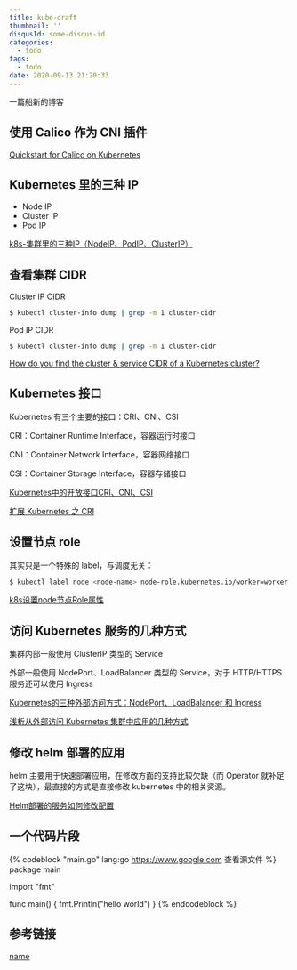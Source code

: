```yaml
---
title: kube-draft
thumbnail: ''
disqusId: some-disqus-id
categories:
  - todo
tags:
  - todo
date: 2020-09-13 21:20:33
---
```


一篇船新的博客

<!-- more -->

## 使用 Calico 作为 CNI 插件

[Quickstart for Calico on Kubernetes](https://docs.projectcalico.org/getting-started/kubernetes/quickstart)

## Kubernetes 里的三种 IP

- Node IP
- Cluster IP
- Pod IP

[k8s-集群里的三种IP（NodeIP、PodIP、ClusterIP）](https://blog.csdn.net/qq_21187515/article/details/101363521)

##  查看集群 CIDR

Cluster IP CIDR

```bash
$ kubectl cluster-info dump | grep -m 1 cluster-cidr 
```

Pod IP CIDR

```bash
$ kubectl cluster-info dump | grep -m 1 cluster-cidr
```

[How do you find the cluster & service CIDR of a Kubernetes cluster?
](https://stackoverflow.com/questions/44190607/how-do-you-find-the-cluster-service-cidr-of-a-kubernetes-cluster)

## Kubernetes 接口

Kubernetes 有三个主要的接口：CRI、CNI、CSI

CRI：Container Runtime Interface，容器运行时接口

CNI：Container Network Interface，容器网络接口

CSI：Container Storage Interface，容器存储接口

[Kubernetes中的开放接口CRI、CNI、CSI](https://zhuanlan.zhihu.com/p/33390023)

[扩展 Kubernetes 之 CRI](https://zhuanlan.zhihu.com/p/33390023)

## 设置节点 role

其实只是一个特殊的 label，与调度无关：

```bash
$ kubectl label node <node-name> node-role.kubernetes.io/worker=worker
```

[k8s设置node节点Role属性](https://docs.lvrui.io/2018/11/01/k8s%E8%AE%BE%E7%BD%AEnode%E8%8A%82%E7%82%B9Role%E5%B1%9E%E6%80%A7/)

## 访问 Kubernetes 服务的几种方式

集群内部一般使用 ClusterIP 类型的 Service

外部一般使用 NodePort、LoadBalancer 类型的 Service，对于 HTTP/HTTPS 服务还可以使用 Ingress

[Kubernetes的三种外部访问方式：NodePort、LoadBalancer 和 Ingress](http://dockone.io/article/4884)

[浅析从外部访问 Kubernetes 集群中应用的几种方式](https://juejin.im/post/6844903654391021581)

## 修改 helm 部署的应用

helm 主要用于快速部署应用，在修改方面的支持比较欠缺（而 Operator 就补足了这块），最直接的方式是直接修改 kubernetes 中的相关资源。

[Helm部署的服务如何修改配置](https://blog.csdn.net/boling_cavalry/article/details/105004586)

## 一个代码片段

{% codeblock "main.go" lang:go https://www.google.com 查看源文件 %}
package main

import "fmt"

func main() {
	fmt.Println("hello world")
}
{% endcodeblock %}

## 参考链接

[name](https://github.com/3ks)
